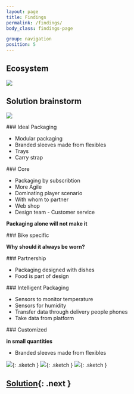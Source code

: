 ```yaml
---
layout: page
title: Findings
permalink: /findings/
body_class: findings-page

group: navigation
position: 5
---
```


## Ecosystem

![](/idbm-packaging/assets/pictures/ideation-ecosystem.jpg)

## Solution brainstorm

![](/idbm-packaging/assets/pictures/solution-brainstorm.jpg)

<div class="solution solution--ideal" markdown="1">
### Ideal Packaging

* Modular packaging
* Branded sleeves made from flexibles
* Trays
* Carry strap
</div>

<div class="solution solution--core" markdown="1">
### Core

* Packaging by subscribtion 
* More Agile
* Dominating player scenario
* With whom to partner
* Web shop
* Design team - Customer service

**Packaging alone will not make it**
</div>

<div class="solution solution--bike" markdown="1">
### Bike specific

**Why should it always be worn?**
</div>

<div class="solution solution--partnership" markdown="1">
### Partnership

* Packaging designed with dishes
* Food is part of design

</div>

<div class="solution solution--intelligent" markdown="1">
### Intelligent Packaging

* Sensors to monitor temperature
* Sensors for humidity
* Transfer data through delivery people phones
* Take data from platform
</div>

<div class="solution solution--customized" markdown="1">
### Customized

**in small quantities**

* Branded sleeves made from flexibles
</div>


![](/idbm-packaging/assets/pictures/sketch1.jpg){: .sketch }
![](/idbm-packaging/assets/pictures/sketch2.jpg){: .sketch }
![](/idbm-packaging/assets/pictures/sketch3.jpg){: .sketch }

## [Solution](/idbm-packaging/solution/){: .next }
